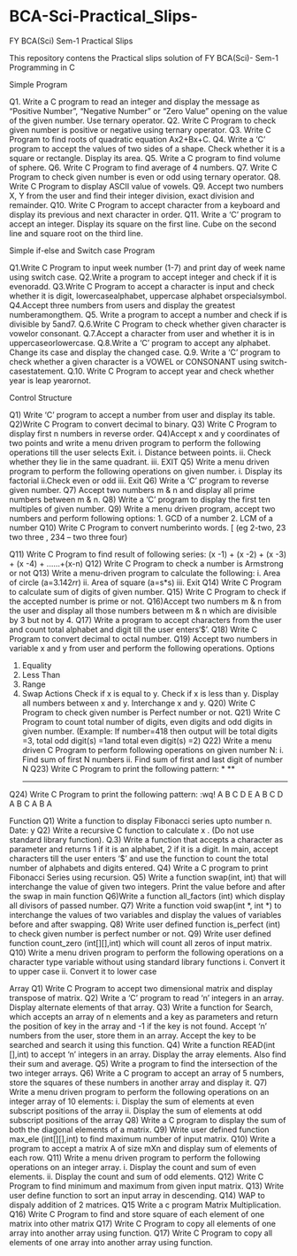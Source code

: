 # BCA-Sci-Practical_Slips-
FY BCA(Sci) Sem-1 Practical Slips

This repository contens the Practical slips solution of FY BCA(Sci)- Sem-1  Programming in C
 
Simple Program

Q1. Write a C program to read an integer and display the message as “Positive Number”, “Negative Number” or “Zero Value” opening on the value of the given number. Use ternary operator.
Q2. Write C Program to check given number is positive or negative using ternary operator.
Q3. Write C Program to find roots of quadratic equation Ax2+Bx+C. Q4. Write a ‘C’ program to accept the values of two sides of a shape.
Check whether it is a square or rectangle. Display its area.
Q5. Write a C program to find volume of sphere.
Q6. Write C Program to find average of 4 numbers.
Q7. Write C Program to check given number is even or odd using ternary operator. Q8. Write C Program to display ASCII value of vowels.
Q9. Accept two numbers X, Y from the user and find their integer division, exact
division and remainder.
Q10. Write C Program to accept character from a keyboard and display its
previous and next character in order.
Q11. Write a ‘C’ program to accept an integer. Display its square on
the first line. Cube on the second line and square root on the third line.

Simple if-else and Switch case Program

Q1.Write C Program to input week number (1-7) and print day of week name using switch case.
Q2.Write a program to accept integer and check if it is evenoradd.
Q3.Write C Program to accept a character is input and check whether it is digit,
lowercasealphabet, uppercase alphabet orspecialsymbol.
Q4.Accept three numbers from users and display the greatest numberamongthem. 
Q5. Write a program to accept a number and check if is divisible by 5and7. 
Q.6.Write C Program to check whether given character is vowelor consonant. 
Q.7.Accept a character from user and whether it is in uppercaseorlowercase.
Q.8.Write a ‘C’ program to accept any alphabet. Change its case and display the changed case.
Q.9. Write a ‘C’ program to check whether a given character is a VOWEL or CONSONANT using switch-casestatement.
Q.10. Write C Program to accept year and check whether year is leap yearornot.

Control Structure

Q1) Write ‘C’ program to accept a number from user and display its table. 
Q2)Write C Program to convert decimal to binary.
Q3) Write C Program to display first n numbers in reverse order.
Q4)Accept x and y coordinates of two points and write a menu driven program to perform the following operations till the user selects Exit.
     i. Distance between points.
    ii. Check whether they lie in the same quadrant.
    iii. EXIT
Q5) Write a menu driven program to perform the following operations on given number. 
       i. Display its factorial
      ii.Check even or odd iii. Exit
Q6) Write a ‘C’ program to reverse given number.
Q7) Accept two numbers m & n and display all prime numbers between m & n.
Q8) Write a ‘C’ program to display the first ten multiples of given number.
Q9) Write a menu driven program, accept two numbers and perform following options: 
    1. GCD of a number
    2. LCM of a number
Q10) Write C Program to convert numberinto words.
    [ (eg 2-two, 23 two three , 234 – two three four) 
    
Q11) Write C Program to find result of following series: (x -1) + (x -2) + (x -3) + (x -4) + ......+(x-n)
Q12) Write C Program to check a number is Armstrong or not
Q13) Write a menu-driven program to calculate the following: 
    i. Area of circle (a=3.142*r*r)
    ii. Area of square (a=s*s) iii. Exit
Q14) Write C Program to calculate sum of digits of given number.
Q15) Write C Program to check if the accepted number is prime or not.
Q16)Accept two numbers m & n from the user and display all those numbers between m & n which are divisible by 3 but not by 4.
Q17) Write a program to accept characters from the user and count total alphabet and digit till the user enters‘$’.
Q18) Write C Program to convert decimal to octal number.
Q19) Accept two numbers in variable x and y from user and perform the following operations.
  Options
  1. Equality 
  2. Less Than 
  3. Range
  4. Swap
    Actions
    Check if x is equal to y.
    Check if x is less than y.
    Display all numbers between x and y. Interchange x and y.
Q20) Write C Program to check given number is Perfect number or not.
Q21) Write C Program to count total number of digits, even digits and odd digits in given number. (Example: If number=418 then output will be total digits =3, total odd digit(s) =1and total even digit(s) =2)
Q22) Write a menu driven C Program to perform following operations on given number N: 
    i. Find sum of first N numbers
    ii. Find sum of first and last digit of number N 
Q23) Write C Program to print the following pattern:
      *
      **  
      ***
Q24) Write C Program to print the following pattern: :wq!
      A B C D E 
      A B C D 
      A B C
      A B
      A


Function
Q1) Write a function to display Fibonacci series upto number n.
Date:
y
Q2) Write a recursive C function to calculate x . (Do not use standard library function).
Q.3) Write a function that accepts a character as parameter and returns 1 if it is an alphabet, 2 if it is a digit. In main, accept characters till the user enters ‘$’ and use the function to count the total number of alphabets and digits entered.
Q4) Write a C program to print Fibonacci Series using recursion.
Q5) Write a function swap(int, int) that will interchange the value of given two integers. Print the value before and after the swap in main function
Q6)Write a function all_factors (int) which display all divisors of passed number.
Q7) Write a function void swap(int *, int *) to interchange the values of two variables and display the values of variables before and after swapping.
Q8) Write user defined function is_perfect (int) to check given number is perfect number or not.
Q9) Write user defined function count_zero (int[][],int) which will count all zeros of input matrix.
Q10) Write a menu driven program to perform the following operations on a character type variable without using standard library functions
      i. Convert it to upper case 
      ii. Convert it to lower case
      
Array
Q1) Write C Program to accept two dimensional matrix and display transpose of matrix.
Q2) Write a ‘C’ program to read ‘n’ integers in an array. Display alternate elements of that array.
Q3) Write a function for Search, which accepts an array of n elements and a key as parameters and return the position of key in the array and -1 if the key is not found. Accept ‘n’ numbers from the user, store them in an array. Accept the key to be searched and search it using this function.
Q4) Write a function READ(int [],int) to accept ‘n’ integers in an array. Display the array
elements. Also find their sum and average.
Q5) Write a program to find the intersection of the two integer arrays.
Q6) Write a C program to accept an array of 5 numbers, store the squares of these numbers in another array and display it.
Q7) Write a menu driven program to perform the following operations on an integer array of 10 elements:
    i. Display the sum of elements at even subscript positions of the array 
    ii. Display the sum of elements at odd subscript positions of the array
Q8) Write a C program to display the sum of both the diagonal elements of a matrix.
Q9) Write user defined function max_ele (int[][],int) to find maximum number of input matrix.
Q10) Write a program to accept a matrix A of size mXn and display sum of elements of each row.
Q11) Write a menu driven program to perform the following operations on an integer array. 
      i. Display the count and sum of even elements.
      ii. Display the count and sum of odd elements.
Q12) Write C Program to find minimum and maximum from given input matrix.
Q13) Write user define function to sort an input array in descending.
Q14) WAP to dispaly addition of 2 matrices.
Q15 Write a c program Matrix Multiplication.
Q16) Write C Program to find and store square of each element of one matrix into other matrix Q17) Write C Program to copy all elements of one array into another array using function.
Q17) Write C Program to copy all elements of one array into another array using function.
